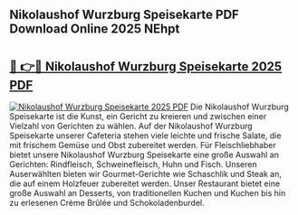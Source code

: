 ## Nikolaushof Wurzburg Speisekarte PDF Download Online 2025 NEhpt

# <h2><a href="http://gcd4k7.nevu.top/?p=Nikolaushof+Wurzburg+Speisekarte">🔗 👉🔴 Nikolaushof Wurzburg Speisekarte 2025 PDF</a></h2>

[![Nikolaushof Wurzburg Speisekarte 2025 PDF](https://i.imgur.com/dBaPXMq.png)](http://gcd4k7.nevu.top/?p=Nikolaushof+Wurzburg+Speisekarte)
Die Nikolaushof Wurzburg Speisekarte ist die Kunst, ein Gericht zu kreieren und zwischen einer Vielzahl von Gerichten zu wählen. Auf der Nikolaushof Wurzburg Speisekarte unserer Cafeteria stehen viele leichte und frische Salate, die mit frischem Gemüse und Obst zubereitet werden. Für Fleischliebhaber bietet unsere Nikolaushof Wurzburg Speisekarte eine große Auswahl an Gerichten: Rindfleisch, Schweinefleisch, Huhn und Fisch. Unseren Auserwählten bieten wir Gourmet-Gerichte wie Schaschlik und Steak an, die auf einem Holzfeuer zubereitet werden. Unser Restaurant bietet eine große Auswahl an Desserts, von traditionellen Kuchen und Kuchen bis hin zu erlesenen Crème Brûlée und Schokoladenburdel.

